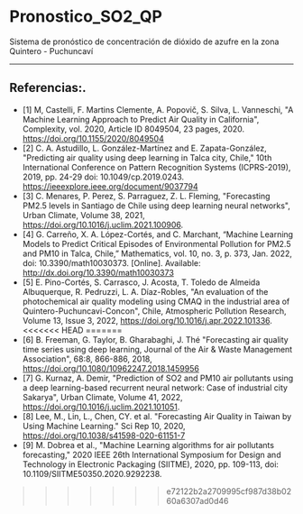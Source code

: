 Pronostico_SO2_QP
==============================

Sistema de pronóstico de concentración de dióxido de azufre en la zona Quintero - Puchuncaví

--------

## Referencias:.
- [1] M, Castelli, F. Martins Clemente, A. Popovič, S. Silva, L. Vanneschi, "A Machine Learning Approach to Predict Air Quality in California", Complexity, vol. 2020, Article ID 8049504, 23 pages, 2020. 
https://doi.org/10.1155/2020/8049504
- [2] C. A. Astudillo, L. González-Martínez and E. Zapata-González, "Predicting air quality using deep learning in Talca city, Chile," 10th International Conference on Pattern Recognition Systems (ICPRS-2019), 2019, pp. 24-29 
doi: 10.1049/cp.2019.0243. https://ieeexplore.ieee.org/document/9037794
- [3] C. Menares, P. Perez, S. Parraguez, Z. L. Fleming, "Forecasting PM2.5 levels in Santiago de Chile using deep learning neural networks", Urban Climate, Volume 38, 2021, https://doi.org/10.1016/j.uclim.2021.100906.
- [4] G. Carreño, X. A. López-Cortés, and C. Marchant, “Machine Learning Models to Predict Critical Episodes of Environmental Pollution for PM2.5 and PM10 in Talca, Chile,” Mathematics, vol. 10, no. 3, p. 373, Jan. 2022, doi: 10.3390/math10030373. [Online]. Available: http://dx.doi.org/10.3390/math10030373
- [5] E. Pino-Cortés, S. Carrasco, J. Acosta, T. Toledo de Almeida Albuquerque, R. Pedruzzi, L. A. Díaz-Robles,
"An evaluation of the photochemical air quality modeling using CMAQ in the industrial area of Quintero-Puchuncavi-Concon", Chile, Atmospheric Pollution Research, Volume 13, Issue 3, 2022, https://doi.org/10.1016/j.apr.2022.101336.
<<<<<<< HEAD
=======
- [6] B. Freeman, G. Taylor, B. Gharabaghi, J. Thé "Forecasting air quality time series using deep learning, Journal of the Air & Waste Management Association", 68:8, 866-886, 2018, https://doi.org/10.1080/10962247.2018.1459956
- [7] G. Kurnaz, A. Demir, "Prediction of SO2 and PM10 air pollutants using a deep learning-based recurrent neural network: Case of industrial city Sakarya", Urban Climate, Volume 41, 2022, https://doi.org/10.1016/j.uclim.2021.101051.
- [8] Lee, M., Lin, L., Chen, CY. et al. "Forecasting Air Quality in Taiwan by Using Machine Learning." Sci Rep 10, 2020, https://doi.org/10.1038/s41598-020-61151-7
- [9] M. Dobrea et al., "Machine Learning algorithms for air pollutants forecasting," 2020 IEEE 26th International Symposium for Design and Technology in Electronic Packaging (SIITME), 2020, pp. 109-113, doi: 10.1109/SIITME50350.2020.9292238.
>>>>>>> e72122b2a2709995cf987d38b0260a6307ad0d46
